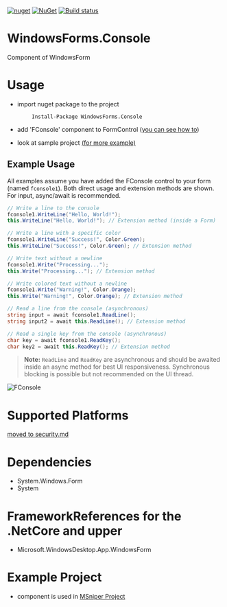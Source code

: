[![nuget](https://img.shields.io/badge/Nuget-WindowsForms.Console-brightgreen.svg?maxAge=259200)](https://www.nuget.org/packages/WindowsForms.Console)
[![NuGet](https://img.shields.io/nuget/v/WindowsForms.Console.svg)](https://www.nuget.org/packages/WindowsForms.Console)
[![Build status](https://ci.appveyor.com/api/projects/status/enn19h5tkvhy2w95?svg=true)](https://ci.appveyor.com/project/msx752/windowsform-console)

# WindowsForms.Console
Component of WindowsForm

# Usage
- import nuget package to the project

```
        Install-Package WindowsForms.Console
```
- add 'FConsole' component to FormControl ([you can see how to](https://stackoverflow.com/questions/2101171/how-to-add-user-control-in-the-toolbox-for-c-net-for-winforms-by-importing-the))

- look at sample project [(for more example)](https://github.com/msx752/WindowsForms.Console/tree/master/SampleProject/SampleFormApplicationCore)

## Example Usage

All examples assume you have added the FConsole control to your form (named `fconsole1`). Both direct usage and extension methods are shown. For input, async/await is recommended.

```csharp
// Write a line to the console
fconsole1.WriteLine("Hello, World!");
this.WriteLine("Hello, World!"); // Extension method (inside a Form)

// Write a line with a specific color
fconsole1.WriteLine("Success!", Color.Green);
this.WriteLine("Success!", Color.Green); // Extension method

// Write text without a newline
fconsole1.Write("Processing...");
this.Write("Processing..."); // Extension method

// Write colored text without a newline
fconsole1.Write("Warning!", Color.Orange);
this.Write("Warning!", Color.Orange); // Extension method

// Read a line from the console (asynchronous)
string input = await fconsole1.ReadLine();
string input2 = await this.ReadLine(); // Extension method

// Read a single key from the console (asynchronous)
char key = await fconsole1.ReadKey();
char key2 = await this.ReadKey(); // Extension method
```

> **Note:** `ReadLine` and `ReadKey` are asynchronous and should be awaited inside an async method for best UI responsiveness. Synchronous blocking is possible but not recommended on the UI thread.

![FConsole](https://raw.githubusercontent.com/msx752/WindowsForms.Console/master/example1.png)

# Supported Platforms
[moved to security.md](https://github.com/msx752/WindowsForms.Console/blob/master/SECURITY.md)

# Dependencies
- System.Windows.Form
- System
# FrameworkReferences for the .NetCore and upper
- Microsoft.WindowsDesktop.App.WindowsForm

# Example Project
- component is used in [MSniper Project](https://github.com/msx752/MSniper)
